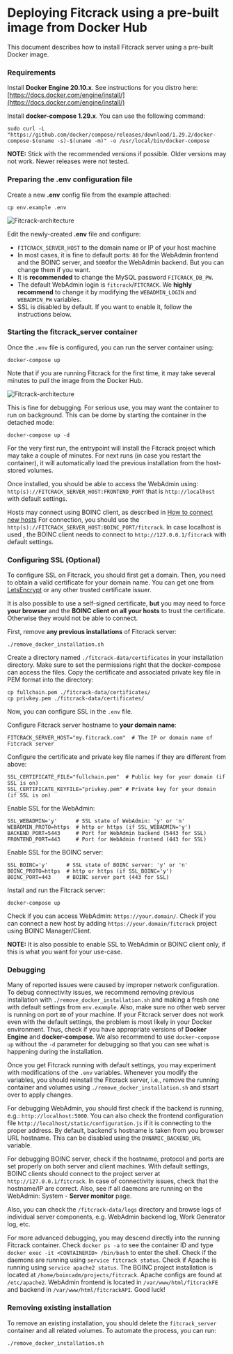 # Deploying Fitcrack using a pre-built image from Docker Hub

This document describes how to install Fitcrack server using a pre-built Docker image.

### Requirements
Install **Docker Engine 20.10.x**. See instructions for you distro here: [https://docs.docker.com/engine/install/](https://docs.docker.com/engine/install/)

Install **docker-compose 1.29.x**. You can use the following command:
```
sudo curl -L "https://github.com/docker/compose/releases/download/1.29.2/docker-compose-$(uname -s)-$(uname -m)" -o /usr/local/bin/docker-compose
```

**NOTE:** Stick with the recommended versions if possible. Older versions may not work. Newer releases were not tested.

### Preparing the .env configuration file
Create a new **.env** config file from the example attached:
```
cp env.example .env
```

![Fitcrack-architecture](img/dockerenv.png)

Edit the newly-created **.env** file and configure:
- `FITCRACK_SERVER_HOST` to the domain name or IP of your host machine
- In most cases, it is fine to default ports: `80` for the WebAdmin frontend and the BOINC server, and `5000`for the WebAdmin backend. But you can change them if you want.
- It is **recommended** to change the MySQL password `FITCRACK_DB_PW`.
- The default WebAdmin login is `fitcrack`/`FITCRACK`. We **highly recommend** to change it by modifying the `WEBADMIN_LOGIN` and `WEBADMIN_PW` variables.
- SSL is disabled by default. If you want to enable it, follow the instructions below.

### Starting the fitcrack_server container
Once the `.env` file is configured, you can run the server container using:
```
docker-compose up
```
Note that if you are running Fitcrack for the first time, it may take several minutes to pull the image from the Docker Hub.

![Fitcrack-architecture](img/dockerstart.png)

This is fine for debugging. For serious use, you may want the container to run on background.
This can be dome by starting the container in the detached mode:
```
docker-compose up -d
```

For the very first run, the entrypoint will install the Fitcrack project which may take a couple of minutes.
For next runs (in case you restart the container), it will automatically load the previous installation
from the host-stored volumes.

Once installed, you should be able to access the WebAdmin using:
`http(s)://FITCRACK_SERVER_HOST:FRONTEND_PORT` that is `http://localhost` with default settings.

Hosts may connect using BOINC client, as described in [How to connect new hosts](https://nesfit.github.io/fitcrack/#/guide/hosts?id=connecting-hosts)
For connection, you should use the `http(s)://FITCRACK_SERVER_HOST:BOINC_PORT/fitcrack`.
In case localhost is used , the BOINC client needs to connect to
`http://127.0.0.1/fitcrack` with default settings.



### Configuring SSL (Optional)

To configure SSL on Fitcrack, you should first get a domain.
Then, you need to obtain a valid certificate for your
domain name. You can get one from [LetsEncrypt](https://letsencrypt.org/)
or any other trusted certificate issuer.

It is also possible to use a self-signed certificate, **but** you may need
to force **your browser** and the **BOINC client on all your hosts**
to trust the certificate. Otherwise they would not be able to connect.

First, remove **any previous installations** of Fitcrack server:
```
./remove_docker_installation.sh
```

Create a directory named `./fitcrack-data/certificates` in your installation
directory. Make sure to set the permissions right that the docker-compose
can access the files. Copy the certificate and associated private key file
in PEM format into the directory:
```
cp fullchain.pem ./fitcrack-data/certificates/
cp privkey.pem ./fitcrack-data/certificates/
```
Now, you can configure SSL in the `.env` file.

Configure Fitcrack server hostname to **your domain name**:
```
FITCRACK_SERVER_HOST="my.fitcrack.com"  # The IP or domain name of Fitcrack server
```

Configure the certificate and private key file names if they are different from above:
```
SSL_CERTIFICATE_FILE="fullchain.pem"  # Public key for your domain (if SSL is on)
SSL_CERTIFICATE_KEYFILE="privkey.pem" # Private key for your domain (if SSL is on)
```

Enable SSL for the WebAdmin:
```
SSL_WEBADMIN='y'      # SSL state of WebAdmin: 'y' or 'n'
WEBADMIN_PROTO=https  # http or https (if SSL_WEBADMIN='y')
BACKEND_PORT=5443     # Port for WebAdmin backend (5443 for SSL)
FRONTEND_PORT=443     # Port for WebAdmin frontend (443 for SSL)
```

Enable SSL for the BOINC server:
```
SSL_BOINC='y'      # SSL state of BOINC server: 'y' or 'n'
BOINC_PROTO=https  # http or https (if SSL_BOINC='y')
BOINC_PORT=443     # BOINC server port (443 for SSL)
```

Install and run the Fitcrack server:
```
docker-compose up
```

Check if you can access WebAdmin: `https://your.domain/`.
Check if you can connect a new host by adding
`https://your.domain/fitcrack` project using BOINC Manager/Client.

**NOTE:** It is also possible to enable SSL to WebAdmin or BOINC client only,
if this is what you want for your use-case.

<a name="debugging"></a>
### Debugging
Many of reported issues were caused by improper network configuration.
To debug connectivity issues, we recommend removing previous installation with `./remove_docker_installation.sh`
and making a fresh one with default settings from `env.example`.
Also, make sure no other web server is running on port `80` of your machine.
If your Fitcrack server does not work even with the default settings, the problem
is most likely in your Docker environment.
Thus, check if you have appropriate versions of **Docker Engine** and **docker-compose**.
We also recommend to use `docker-compose up` without the `-d` parameter for debugging
so that you can see what is happening during the installation.

Once you get Fitcrack running with default settings, you may experiment with
modifications of the `.env` variables. Whenever you modify the variables, you should
reinstall the Fitcrack server, i.e., remove the running container and volumes
using `./remove_docker_installation.sh` and stsart over to apply changes.

For debugging WebAdmin, you should
first check if the backend is running, e.g.: `http://localhost:5000`.
You can also check the frontend configuration file `http://localhost/static/configuration.js`
if it is connecting to the proper address. By default, backend's hostname is taken
from you browser URL hostname. This can be disabled using the `DYNAMIC_BACKEND_URL` variable.

For debugging BOINC server, check if the hostname, protocol and ports are set properly
on both server and client machines. With default settings, BOINC clients should
connect to the project server at `http://127.0.0.1/fitcrack`. In case of connectivity issues,
check that the hostname/IP are correct. Also, see if all daemons are running
on the WebAdmin: System - **Server monitor** page.

Also, you can check the `/fitcrack-data/logs` directory and browse logs
of individual server components, e.g. WebAdmin backend log, Work Generator log, etc.

For more advanced debugging, you may descend directly into the running Fitcrack container.
Check `docker ps -a` to see the container ID and type `docker exec -it <CONTAINERID> /bin/bash`
to enter the shell. Check if the daemons are running using `service fitcrack status`.
Check if Apache is running using `service apache2 status`. The BOINC project installation
is located at `/home/boincadm/projects/fitcrack`. Apache configs are found at
`/etc/apache2`. WebAdmin frontend is located in `/var/www/html/fitcrackFE` and backend
in `/var/www/html/fitcrackAPI`. Good luck!


### Removing existing installation
To remove an existing installation, you should delete the `fitcrack_server` container and all related volumes.
To automate the process, you can run:
```
./remove_docker_installation.sh
```
